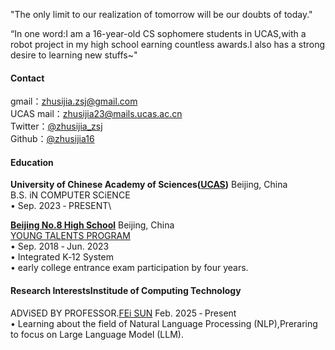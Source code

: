 "The only limit to our realization of tomorrow will be our doubts of today."

“In one word:I am a 16-year-old CS sophomere students in UCAS,with a robot project in my high school earning countless awards.I also has a strong desire to learning new stuffs~"

#### Contact
gmail：zhusijia.zsj@gmail.com\
UCAS mail：zhusijia23@mails.ucas.ac.cn\
Twitter：[@zhusijia_zsj](https://x.com/zhusijia_zsj)\
Github：[@zhusijia16](https://github.com/zsj16)

#### Education
<strong>University of Chinese Academy of Sciences([UCAS](https://www.ucas.edu.cn/))</strong> Beijing, China\
B.S. iN COMPUTER SCiENCE\
• Sep. 2023 ‑ PRESENT\

<strong>[Beijing No.8 High School](https://www.no8ms.bj.cn/cms/home/)</strong> Beijing, China\
[YOUNG TALENTS PROGRAM](https://www.no8ms.bj.cn/cms/xwgg/tzgg/000021.html) \
• Sep. 2018 ‑ Jun. 2023\
• Integrated K‑12 System\
• early college entrance exam participation by four years.


#### Research InterestsInstitude of Computing Technology
ADViSED BY PROFESSOR.[FEi SUN](https://ofey.me/) Feb. 2025 ‑ Present\
• Learning about the field of Natural Language Processing (NLP),Preraring to focus on Large Language Model (LLM).

